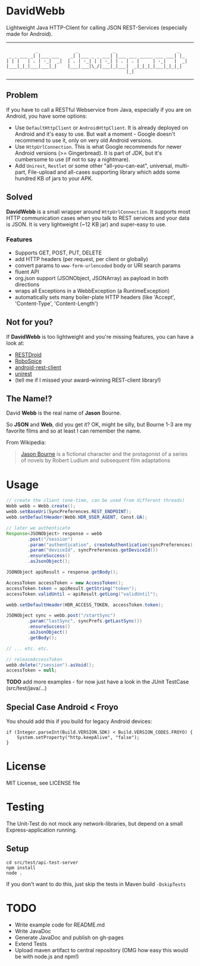 # DavidWebb

Lightweight Java HTTP-Client for calling JSON REST-Services (especially made for Android).

---

```text
           _              _             _                       _
 _ _ ___ _| |___ ___    _| |___ _ _ ___| |___ ___ _____ ___ ___| |_
| | |   | . | -_|  _|  | . | -_| | | -_| | . | . |     | -_|   |  _|
|___|_|_|___|___|_|    |___|___|\_/|___|_|___|  _|_|_|_|___|_|_|_|
                                             |_|
```

---

## Problem

If you have to call a RESTful Webservice from Java, especially if you are on Android, you have some options:

 * Use `DefaultHttpClient` or `AndroidHttpClient`. It is already deployed on Android and it's easy to use.
   But wait a moment - Google doesn't recommend to use it, only on very old Android versions.
 * Use `HttpUrlConnection`. This is what Google recommends for newer Android versions (>= Gingerbread).
   It is part of JDK, but it's cumbersome to use (if not to say a nightmare).
 * Add `Unirest`, `Restlet` or some other "all-you-can-eat", universal, multi-part, File-upload and all-cases
   supporting library which adds some hundred KB of jars to your APK.

## Solved

**DavidWebb** is a small wrapper around `HttpUrlConnection`. It supports most HTTP communication cases when
you talk to REST services and your data is JSON. It is very lightweight (~12 KB jar) and super-easy to use.

### Features ###

  * Supports GET, POST, PUT, DELETE
  * add HTTP headers (per request, per client or globally)
  * convert params to `www-form-urlencoded` body or URI search params
  * fluent API
  * org.json support (JSONObject, JSONArray) as payload in both directions
  * wraps all Exceptions in a WebbException (a RuntimeException)
  * automatically sets many boiler-plate HTTP headers (like 'Accept', 'Content-Type', 'Content-Length')

## Not for you?

If **DavidWebb** is too lightweight and you're missing features, you can have a look at:

  * [RESTDroid](https://github.com/PCreations/RESTDroid)
  * [RoboSpice](https://github.com/octo-online/robospice)
  * [android-rest-client](https://github.com/darko1002001/android-rest-client)
  * [unirest](http://unirest.io/)
  * (tell me if I missed your award-winning REST-client library!)

## The Name!?

David **Webb** is the real name of **Jason** Bourne.

So **JSON** and **Web**, did you get it? OK, might be silly, but Bourne 1-3 are my favorite films and so at
least I can remember the name.

From Wikipedia:

> [Jason Bourne](http://en.wikipedia.org/wiki/Jason_Bourne) is a fictional character and the protagonist
of a series of novels by Robert Ludlum and subsequent film adaptations

# Usage

```java
// create the client (one-time, can be used from different threads)
Webb webb = Webb.create();
webb.setBaseUri(SyncPreferences.REST_ENDPOINT);
webb.setDefaultHeader(Webb.HDR_USER_AGENT, Const.UA);

// later we authenticate
Response<JSONObject> response = webb
        .post("/session")
        .param("authentication", createAuthentication(syncPreferences))
        .param("deviceId", syncPreferences.getDeviceId())
        .ensureSuccess()
        .asJsonObject();

JSONObject apiResult = response.getBody();

AccessToken accessToken = new AccessToken();
accessToken.token = apiResult.getString("token");
accessToken.validUntil = apiResult.getLong("validUntil");

webb.setDefaultHeader(HDR_ACCESS_TOKEN, accessToken.token);

JSONObject sync = webb.post("/startSync")
        .param("lastSync", syncPrefs.getLastSync())
        .ensureSuccess()
        .asJsonObject()
        .getBody();

// ... etc. etc.

// releaseAccessToken
webb.delete("/session").asVoid();
accessToken = null;
```

**TODO** add more examples - for now just have a look in the JUnit TestCase (src/test/java/...)

## Special Case Android < Froyo

You should add this if you build for legacy Android devices:

    if (Integer.parseInt(Build.VERSION.SDK) < Build.VERSION_CODES.FROYO) {
        System.setProperty("http.keepAlive", "false");
    }

# License

MIT License, see LICENSE file

# Testing

The Unit-Test do not mock any network-libraries, but depend on a small Express-application running.

## Setup

```
cd src/test/api-test-server
npm install
node .
```

If you don't want to do this, just skip the tests in Maven build `-DskipTests`

# TODO

  * Write example code for README.md
  * Write JavaDoc
  * Generate JavaDoc and publish on gh-pages
  * Extend Tests
  * Upload maven artifact to central repository (OMG how easy this would be with node.js and npm!)
